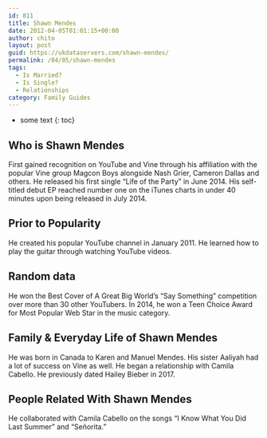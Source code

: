 ```yaml
---
id: 811
title: Shawn Mendes
date: 2012-04-05T01:01:15+00:00
author: chito
layout: post
guid: https://ukdataservers.com/shawn-mendes/
permalink: /04/05/shawn-mendes
tags:
  - Is Married?
  - Is Single?
  - Relationships
category: Family Guides
---
```


* some text
{: toc}
          
          
## Who is  Shawn Mendes
                  
                  
                  
First gained recognition on YouTube and Vine through his affiliation with the popular Vine group Magcon Boys alongside Nash Grier, Cameron Dallas and others. He released his first single &#8220;Life of the Party&#8221; in June 2014. His self-titled debut EP reached number one on the iTunes charts in under 40 minutes upon being released in July 2014. 
                  
                
                
                
## Prior to Popularity 
                  
                  
                  
He created his popular YouTube channel in January 2011. He learned how to play the guitar through watching YouTube videos. 
                  
                
                
                
## Random data 
                  
                  
                  
He won the Best Cover of A Great Big World&#8217;s &#8220;Say Something&#8221; competition over more than 30 other YouTubers. In 2014, he won a Teen Choice Award for Most Popular Web Star in the music category. 
                  
                
                
                
## Family & Everyday Life of Shawn Mendes
                  
                  
                  
He was born in Canada to Karen and Manuel Mendes. His sister Aaliyah had a lot of success on Vine as well. He began a relationship with Camila Cabello. He previously dated Hailey Bieber in 2017. 
                  
                
                
                
## People Related With  Shawn Mendes
                  
                  
                  
He collaborated with Camila Cabello on the songs &#8220;I Know What You Did Last Summer&#8221; and &#8220;Señorita.&#8221; 
                  
                
              
            
          
          
          
    
    
  
